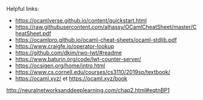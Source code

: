 Helpful links:

- https://ocamlverse.github.io/content/quickstart.html
- https://raw.githubusercontent.com/alhassy/OCamlCheatSheet/master/CheatSheet.pdf
- https://ocamlpro.github.io/ocaml-cheat-sheets/ocaml-stdlib.pdf
- https://www.craigfe.io/operator-lookup
- https://github.com/dkim/rwo-lwt/#readme
- https://www.baturin.org/code/lwt-counter-server/
- https://ocsigen.org/home/intro.html
- https://www.cs.cornell.edu/courses/cs3110/2019sp/textbook/
- https://ocaml.xyz/ et https://ocaml.xyz/book

http://neuralnetworksanddeeplearning.com/chap2.html#eqtnBP1
